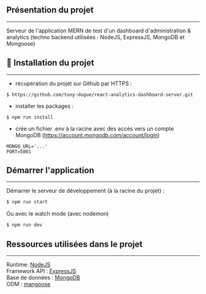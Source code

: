 

## Présentation du projet
***

Serveur de l'application MERN de test d'un dashboard d'administration & analytics 
(techno backend utilisées : NodeJS, ExpressJS, MongoDB et Mongoose)

## 🚀 Installation du projet
***

- récupération du projet sur Github par HTTPS :

```shell script
$ https://github.com/tony-dugue/react-analytics-dashboard-server.git
```

- installer les packages :
```shell script
$ npm run install
```

- crée un fichier .env à la racine avec des accès vers un compte MongoDB (https://account.mongodb.com/account/login)

```shell script
MONGO_URL='...'
PORT=5001
```

## Démarrer l'application
***
Démarrer le serveur de développement (à la racine du projet) :
```bash
$ npm run start
```

Ou avec le watch mode (avec nodemon)
```bash
$ npm run dev
```

## Ressources utilisées dans le projet
***

Runtime: [NodeJS](https://nodejs.org/en/)<br />
Framework API : [ExpressJS](https://expressjs.com/fr) <br />
Base de données : [MongoDB](https://www.mongodb.com/fr-fr) <br />
ODM : [mangoose](https://mongoosejs.com/) <br />
